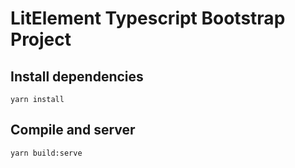# LitElement Typescript Bootstrap Project

## Install dependencies
```console
yarn install
```

## Compile and server
```console
yarn build:serve
```